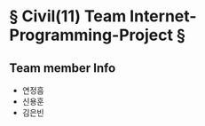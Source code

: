 § Civil(11) Team Internet-Programming-Project §
================================================
Team member Info
-----------------
- 연정흠
- 신용훈
- 김은빈
